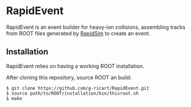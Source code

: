 # RapidEvent

RapidEvent is an event builder for heavy-ion collisions, assembling tracks from
ROOT files generated by [RapidSim](https://github.com/gcowan/RapidSim) to
create an event.

## Installation

RapidEvent relies on having a working ROOT installation.


After cloning this repository, source ROOT an build:

```shell
$ git clone https://github.com/g-ricart/RapidEvent.git
$ source path/to/ROOT/installation/bin/thisroot.sh
$ make
```
